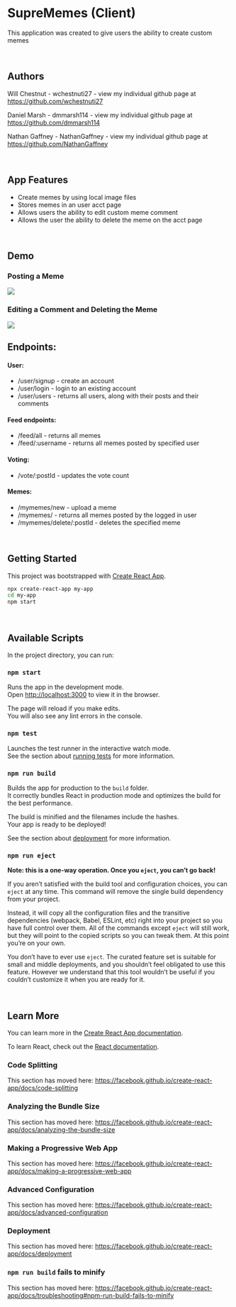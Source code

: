 # SupreMemes (Client)

This application was created to give users the ability to create custom memes

<br/>

## Authors
Will Chestnut - wchestnuti27 - view my individual github page at https://github.com/wchestnuti27

Daniel Marsh - dmmarsh114 - view my individual github page at https://github.com/dmmarsh114

Nathan Gaffney - NathanGaffney - view my individual github page at https://github.com/NathanGaffney

<br/>

## App Features
* Create memes by using local image files
* Stores memes in an user acct page
* Allows users the ability to edit custom meme comment
* Allows the user the ability to delete the meme on the acct page

<br/>

## Demo

### Posting a Meme

<img src="https://media0.giphy.com/media/QVbU9QDUoHArzVCemD/giphy.gif">

<br/>

### Editing a Comment and Deleting the Meme

<img src="https://media2.giphy.com/media/gI5veKVsaeUSzov6Zq/giphy.gif">

<br/>

## Endpoints: 

#### User:
* /user/signup - create an account
* /user/login - login to an existing account
* /user/users - returns all users, along with their posts and their comments

#### Feed endpoints:
* /feed/all - returns all memes
* /feed/:username - returns all memes posted by specified user

#### Voting:
* /vote/:postId - updates the vote count

#### Memes: 
* /mymemes/new - upload a meme
* /mymemes/ - returns all memes posted by the logged in user
* /mymemes/delete/:postId - deletes the specified meme

<br/>

## Getting Started

This project was bootstrapped with [Create React App](https://github.com/facebook/create-react-app).

```sh
npx create-react-app my-app
cd my-app
npm start
```

<br/>

## Available Scripts

In the project directory, you can run:

### `npm start`

Runs the app in the development mode.<br />
Open [http://localhost:3000](http://localhost:3000) to view it in the browser.

The page will reload if you make edits.<br />
You will also see any lint errors in the console.

### `npm test`

Launches the test runner in the interactive watch mode.<br />
See the section about [running tests](https://facebook.github.io/create-react-app/docs/running-tests) for more information.

### `npm run build`

Builds the app for production to the `build` folder.<br />
It correctly bundles React in production mode and optimizes the build for the best performance.

The build is minified and the filenames include the hashes.<br />
Your app is ready to be deployed!

See the section about [deployment](https://facebook.github.io/create-react-app/docs/deployment) for more information.

### `npm run eject`

**Note: this is a one-way operation. Once you `eject`, you can’t go back!**

If you aren’t satisfied with the build tool and configuration choices, you can `eject` at any time. This command will remove the single build dependency from your project.

Instead, it will copy all the configuration files and the transitive dependencies (webpack, Babel, ESLint, etc) right into your project so you have full control over them. All of the commands except `eject` will still work, but they will point to the copied scripts so you can tweak them. At this point you’re on your own.

You don’t have to ever use `eject`. The curated feature set is suitable for small and middle deployments, and you shouldn’t feel obligated to use this feature. However we understand that this tool wouldn’t be useful if you couldn’t customize it when you are ready for it.

<br/>

## Learn More

You can learn more in the [Create React App documentation](https://facebook.github.io/create-react-app/docs/getting-started).

To learn React, check out the [React documentation](https://reactjs.org/).

### Code Splitting

This section has moved here: https://facebook.github.io/create-react-app/docs/code-splitting

### Analyzing the Bundle Size

This section has moved here: https://facebook.github.io/create-react-app/docs/analyzing-the-bundle-size

### Making a Progressive Web App

This section has moved here: https://facebook.github.io/create-react-app/docs/making-a-progressive-web-app

### Advanced Configuration

This section has moved here: https://facebook.github.io/create-react-app/docs/advanced-configuration

### Deployment

This section has moved here: https://facebook.github.io/create-react-app/docs/deployment

### `npm run build` fails to minify

This section has moved here: https://facebook.github.io/create-react-app/docs/troubleshooting#npm-run-build-fails-to-minify
